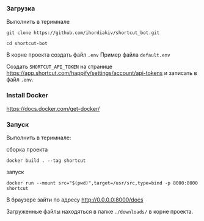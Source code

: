 ### Загрузка 

Выполнить в теримнале

`git clone https://github.com/ihordiakiv/shortcut_bot.git`

`cd shortcut-bot`

В корне проекта создать файл ```.env``` 
Пример файла ```default.env```

Создать ```SHORTCUT_API_TOKEN``` на странице https://app.shortcut.com/happify/settings/account/api-tokens
и записать в файл ```.env```.

### Install Docker 

https://docs.docker.com/get-docker/

### Запуск

Выполнить в теримнале:

сборка проекта

```docker build . --tag shortcut```

запуск

```docker run --mount src="$(pwd)",target=/usr/src,type=bind -p 8000:8000 shortcut```

В браузере зайти по адресу http://0.0.0.0:8000/docs

Загруженные файлы находяться в папке ```./downloads/``` в корне проекта.

